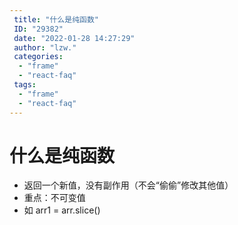 ```yaml
---
 title: "什么是纯函数"
 ID: "29382"
 date: "2022-01-28 14:27:29"
 author: "lzw."
 categories: 
  - "frame"
  - "react-faq"
 tags: 
  - "frame"
  - "react-faq"
---
```


# 什么是纯函数

- 返回一个新值，没有副作用（不会“偷偷”修改其他值）
- 重点：不可变值
- 如 arr1 = arr.slice()

